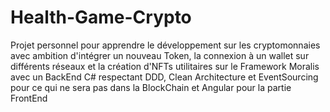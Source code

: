 # Health-Game-Crypto
Projet personnel pour apprendre le développement sur les cryptomonnaies avec ambition d'intégrer un nouveau Token, la connexion à un wallet sur différents réseaux et la création d'NFTs utilitaires sur le Framework Moralis avec un BackEnd C# respectant DDD, Clean Architecture et EventSourcing pour ce qui ne sera pas dans la BlockChain et Angular pour la partie FrontEnd
